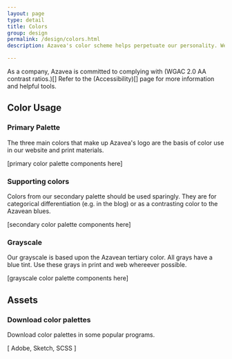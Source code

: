 ```yaml
---
layout: page
type: detail
title: Colors
group: design
permalink: /design/colors.html
description: Azavea's color scheme helps perpetuate our personality. We try to use color meaningfully within our applications, and use these below colors as a part of our branding.

---
```


As a company, Azavea is committed to complying with (WGAC 2.0 AA contrast ratios.)[] Refer to the (Accessibility)[] page for more information and helpful tools.

## Color Usage

### Primary Palette
The three main colors that make up Azavea's logo are the basis of color use in our website and print materials.

[primary color palette components here]

### Supporting colors
Colors from our secondary palette should be used sparingly. They are for categorical differentiation (e.g. in the blog) or as a contrasting color to the Azavean blues.

[secondary color palette components here]

### Grayscale
Our grayscale is based upon the Azavean tertiary color. All grays have a blue tint. Use these grays in print and web whereever possible.

[grayscale color palette components here]

## Assets

### Download color palettes
Download color palettes in some popular programs.

[ Adobe, Sketch, SCSS ] 